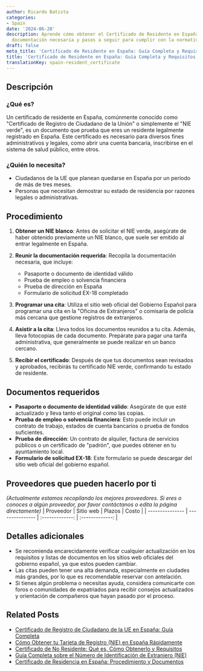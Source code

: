```yaml
---
author: Ricardo Batista
categories:
- Spain
date: '2024-06-20'
description: Aprende cómo obtener el Certificado de Residente en España, requisitos,
  documentación necesaria y pasos a seguir para cumplir con la normativa.
draft: false
meta_title: 'Certificado de Residente en España: Guía Completa y Requisitos'
title: 'Certificado de Residente en España: Guía Completa y Requisitos'
translationKey: spain-resident_certificate
---
```



## Descripción
### ¿Qué es?
Un certificado de residente en España, comúnmente conocido como "Certificado de Registro de Ciudadano de la Unión" o simplemente el "NIE verde", es un documento que prueba que eres un residente legalmente registrado en España. Este certificado es necesario para diversos fines administrativos y legales, como abrir una cuenta bancaria, inscribirse en el sistema de salud público, entre otros.

### ¿Quién lo necesita?
- Ciudadanos de la UE que planean quedarse en España por un período de más de tres meses.
- Personas que necesitan demostrar su estado de residencia por razones legales o administrativas.

## Procedimiento
1. **Obtener un NIE blanco**: Antes de solicitar el NIE verde, asegúrate de haber obtenido previamente un NIE blanco, que suele ser emitido al entrar legalmente en España.

2. **Reunir la documentación requerida**: Recopila la documentación necesaria, que incluye:
    - Pasaporte o documento de identidad válido
    - Prueba de empleo o solvencia financiera
    - Prueba de dirección en España
    - Formulario de solicitud EX-18 completado

3. **Programar una cita**: Utiliza el sitio web oficial del Gobierno Español para programar una cita en la "Oficina de Extranjeros" o comisaría de policía más cercana que gestione registros de extranjeros.

4. **Asistir a la cita**: Lleva todos los documentos reunidos a tu cita. Además, lleva fotocopias de cada documento. Prepárate para pagar una tarifa administrativa, que generalmente se puede realizar en un banco cercano.

5. **Recibir el certificado**: Después de que tus documentos sean revisados y aprobados, recibirás tu certificado NIE verde, confirmando tu estado de residente.

## Documentos requeridos
- **Pasaporte o documento de identidad válido**: Asegúrate de que esté actualizado y lleva tanto el original como las copias.
- **Prueba de empleo o solvencia financiera**: Esto puede incluir un contrato de trabajo, estados de cuenta bancarios o prueba de fondos suficientes.
- **Prueba de dirección**: Un contrato de alquiler, factura de servicios públicos o un certificado de "padrón", que puedes obtener en tu ayuntamiento local.
- **Formulario de solicitud EX-18**: Este formulario se puede descargar del sitio web oficial del gobierno español.

## Proveedores que pueden hacerlo por ti
_(Actualmente estamos recopilando los mejores proveedores. Si eres o conoces a algún proveedor, por favor contáctanos o edita la página directamente)_
| Proveedor        |     Sitio web    |     Plazos    |       Costo      |
| --------------- | --------------- |  :-------------: | :-------------: |

## Detalles adicionales
- Se recomienda encarecidamente verificar cualquier actualización en los requisitos y listas de documentos en los sitios web oficiales del gobierno español, ya que estos pueden cambiar.
- Las citas pueden tener una alta demanda, especialmente en ciudades más grandes, por lo que es recomendable reservar con antelación.
- Si tienes algún problema o necesitas ayuda, considera comunicarte con foros o comunidades de expatriados para recibir consejos actualizados y orientación de compañeros que hayan pasado por el proceso.


## Related Posts

- [Certificado de Registro de Ciudadano de la UE en España: Guía Completa](https://tramitit.com/es/guides/spain/certificado_de_registro_de_ciudadano_de_la_ue/)
- [Cómo Obtener tu Tarjeta de Registro (NIE) en España Rápidamente](https://tramitit.com/es/guides/spain/cédula_de_inscripción/)
- [Certificado de No Residente: Qué es, Cómo Obtenerlo y Requisitos](https://tramitit.com/es/guides/spain/certificado_de_no_residente/)
- [Guía Completa sobre el Número de Identificación de Extranjero (NIE)](https://tramitit.com/es/guides/spain/asignación_de_nie_a_instancia_de_interesado/)
- [Certificado de Residencia en España: Procedimiento y Documentos](https://tramitit.com/es/guides/spain/certificado_de_empadronamiento/)